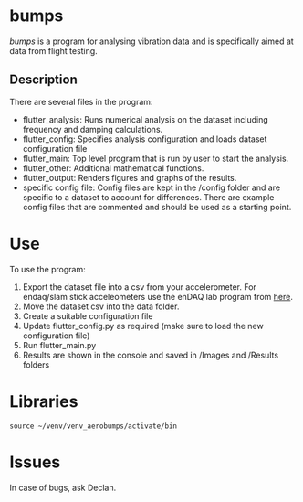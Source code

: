 # bumps
*bumps* is a program for analysing vibration data and is specifically aimed at data from flight testing.

## Description
There are several files in the program:
- flutter_analysis: Runs numerical analysis on the dataset including frequency and damping calculations.
- flutter_config: Specifies analysis configuration and loads dataset configuration file
- flutter_main: Top level program that is run by user to start the analysis.
- flutter_other: Additional mathematical functions.
- flutter_output: Renders figures and graphs of the results.
- specific config file: Config files are kept in the /config folder and are specific to a dataset to account for differences. There are example config files that are commented and should be used as a starting point.

# Use
To use the program:
1. Export the dataset file into a csv from your accelerometer. For endaq/slam stick acceleometers use the enDAQ lab program from [here](https://endaq.com/pages/vibration-shock-analysis-software-endaq-slam-stick-lab). 
1. Move the dataset csv into the data folder.
1. Create a suitable configuration file
1. Update flutter_config.py as required (make sure to load the new configuration file)
1. Run flutter_main.py
1. Results are shown in the console and saved in /Images and /Results folders

# Libraries
```
source ~/venv/venv_aerobumps/activate/bin
```

# Issues
In case of bugs, ask Declan.